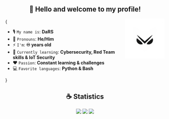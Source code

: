 <h2 align="center">👋 Hello and welcome to my profile! </h2>

<img align='right' src='I/LG.png' width='25%'>  


{  

* 🎙️ `My name is`: **DaRS**  
* 👤 `Pronouns`: **He/Him**  
* ⚡ `I'm`: **♾️ years old**  
* 🌱 `Currently learning`: **Cybersecurity, Red Team skills & IoT Security**  
* ❤️ `Passion`: **Constant learning & challenges**  
* 💻 `Favorite languages`: **Python & Bash**  

}

<h2 align="center">☕ Statistics</h2>

<p align="center">
  <img height="50%" width="auto" src="https://github-readme-stats.vercel.app/api?username=DaRS-1010&show_icons=true&count_private=true&theme=radical&hide_border=true&hide=issues,contribs&bg_color=00000000">
  <img height="50%" width="auto" src="https://github-readme-stats.vercel.app/api/top-langs/?username=DaRS-1010&layout=compact&hide_border=true&theme=radical&bg_color=00000000&langs_count=6&hide=jupyter%20notebook,tex,css,php&exclude_repo=Pacman-AI">
  <img src="https://github-readme-streak-stats.herokuapp.com?user=DaRS-1010&theme=radical&hide_border=true&background=FFFFFF00">
</p>





